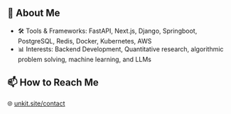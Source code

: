 ## 🌱 About Me
- 🛠️ Tools & Frameworks: FastAPI, Next.js, Django, Springboot, PostgreSQL, Redis, Docker, Kubernetes, AWS
- 📊 Interests: Backend Development, Quantitative research, algorithmic problem solving, machine learning, and LLMs

## 📫 How to Reach Me
🌐 [unkit.site/contact](https://unkit.site/contact)

